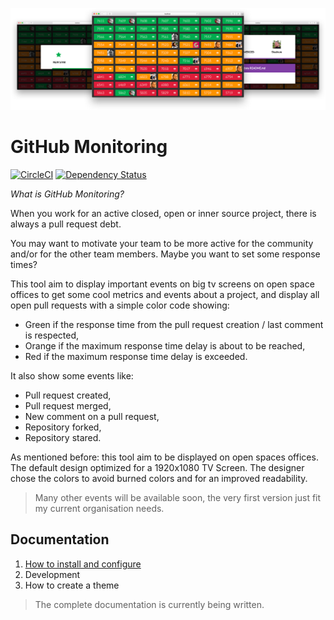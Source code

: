 ![Header](documentation/images/readme-header.png?raw=true)

# GitHub Monitoring

[![CircleCI](https://circleci.com/gh/Shudrum/GItHubMonitoring.svg?style=shield)](https://circleci.com/gh/Shudrum/GItHubMonitoring)
[![Dependency Status](https://gemnasium.com/badges/github.com/Shudrum/GItHubMonitoring.svg)](https://gemnasium.com/github.com/Shudrum/GItHubMonitoring)

_What is GitHub Monitoring?_

When you work for an active closed, open or inner source project, there is always a pull request
debt.

You may want to motivate your team to be more active for the community and/or for the other team members. Maybe you want to set some response times?

This tool aim to display important events on big tv screens on open space offices to get some cool metrics and events about a project, and display all open pull requests with a simple color code showing:
 - Green if the response time from the pull request creation / last comment is respected,
 - Orange if the maximum response time delay is about to be reached,
 - Red if the maximum response time delay is exceeded.

It also show some events like:
 - Pull request created,
 - Pull request merged,
 - New comment on a pull request,
 - Repository forked,
 - Repository stared.

As mentioned before: this tool aim to be displayed on open spaces offices. The default design optimized for a 1920x1080 TV Screen. The designer chose the colors to avoid burned colors and for an improved readability.

> Many other events will be available soon, the very first version just fit my current organisation needs.

## Documentation

 1. [How to install and configure](documentation/install.md)
 2. Development
  1. How to create a theme

> The complete documentation is currently being written.
